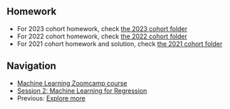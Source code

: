 ## Homework

* For 2023 cohort homework, check [the 2023 cohort folder](../cohorts/2023/02-regression/homework.md)
* For 2022 cohort homework, check [the 2022 cohort folder](../cohorts/2022/02-regression/homework.md)
* For 2021 cohort homework and solution, check [the 2021 cohort folder](../cohorts/2021/02-regression/)


## Navigation

* [Machine Learning Zoomcamp course](../)
* [Session 2: Machine Learning for Regression](./)
* Previous: [Explore more](17-explore-more.md)
